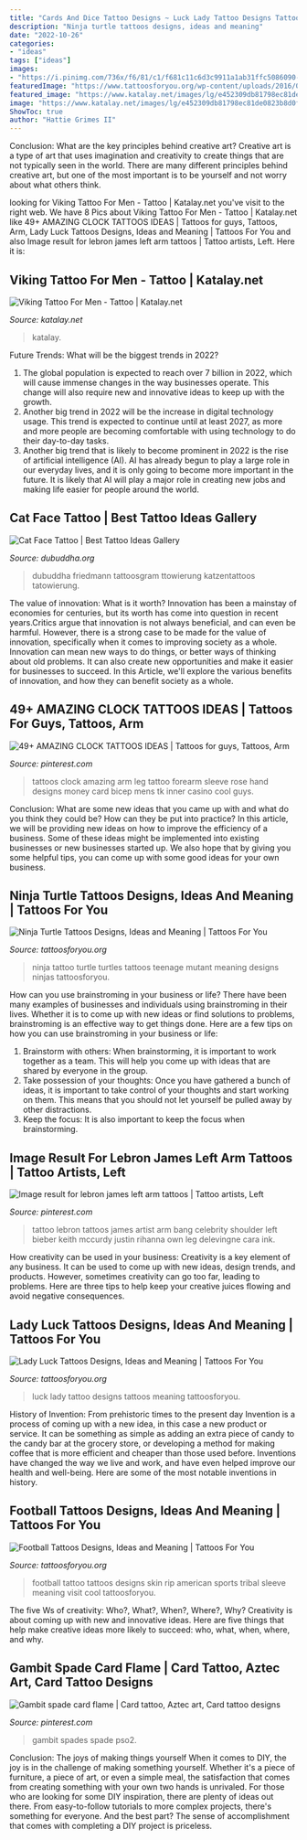 ```yaml
---
title: "Cards And Dice Tattoo Designs ~ Luck Lady Tattoo Designs Tattoos Meaning Tattoosforyou"
description: "Ninja turtle tattoos designs, ideas and meaning"
date: "2022-10-26"
categories:
- "ideas"
tags: ["ideas"]
images:
- "https://i.pinimg.com/736x/f6/81/c1/f681c11c6d3c9911a1ab31ffc5086090--x-men-spade.jpg"
featuredImage: "https://www.tattoosforyou.org/wp-content/uploads/2016/05/Images-of-Lady-Luck-Tattoo.jpg"
featured_image: "https://www.katalay.net/images/lg/e452309db81798ec81de0823b8d0f34d.jpg"
image: "https://www.katalay.net/images/lg/e452309db81798ec81de0823b8d0f34d.jpg"
ShowToc: true
author: "Hattie Grimes II"
---
```



Conclusion: What are the key principles behind creative art?
Creative art is a type of art that uses imagination and creativity to create things that are not typically seen in the world. There are many different principles behind creative art, but one of the most important is to be yourself and not worry about what others think.

	

		
looking for Viking Tattoo For Men - Tattoo | Katalay.net you've visit to the right web. We have 8 Pics about Viking Tattoo For Men - Tattoo | Katalay.net like 49+ AMAZING CLOCK TATTOOS IDEAS | Tattoos for guys, Tattoos, Arm, Lady Luck Tattoos Designs, Ideas and Meaning | Tattoos For You and also Image result for lebron james left arm tattoos | Tattoo artists, Left. Here it is:
		
    
## Viking Tattoo For Men - Tattoo | Katalay.net

<img loading=lazy src="https://www.katalay.net/images/lg/e452309db81798ec81de0823b8d0f34d.jpg" onerror="this.onerror=null;this.src='https://tse2.mm.bing.net/th?id=OIP.2YHdV4CXg9Mh2Co7lU5n2AAAAA&amp;pid=15.1';" alt="Viking Tattoo For Men - Tattoo | Katalay.net">

_Source: katalay.net_

>katalay. 

	

Future Trends: What will be the biggest trends in 2022?
1. The global population is expected to reach over 7 billion in 2022, which will cause immense changes in the way businesses operate. This change will also require new and innovative ideas to keep up with the growth.
2. Another big trend in 2022 will be the increase in digital technology usage. This trend is expected to continue until at least 2027, as more and more people are becoming comfortable with using technology to do their day-to-day tasks.
3. Another big trend that is likely to become prominent in 2022 is the rise of artificial intelligence (AI). AI has already begun to play a large role in our everyday lives, and it is only going to become more important in the future. It is likely that AI will play a major role in creating new jobs and making life easier for people around the world.

    
## Cat Face Tattoo | Best Tattoo Ideas Gallery

<img loading=lazy src="https://www.dubuddha.org/wp-content/uploads/2017/07/Cat-Face-Tattoo-by-Caroline-Friedmann-728x728.jpg" onerror="this.onerror=null;this.src='https://tse4.mm.bing.net/th?id=OIP.0YOXudbBylsYV_PWf340SwHaHa&amp;pid=15.1';" alt="Cat Face Tattoo | Best Tattoo Ideas Gallery">

_Source: dubuddha.org_

>dubuddha friedmann tattoosgram ttowierung katzentattoos tatowierung. 

	

The value of innovation: What is it worth?
Innovation has been a mainstay of economies for centuries, but its worth has come into question in recent years.Critics argue that innovation is not always beneficial, and can even be harmful. However, there is a strong case to be made for the value of innovation, specifically when it comes to improving society as a whole. Innovation can mean new ways to do things, or better ways of thinking about old problems. It can also create new opportunities and make it easier for businesses to succeed. In this Article, we'll explore the various benefits of innovation, and how they can benefit society as a whole.

    
## 49+ AMAZING CLOCK TATTOOS IDEAS | Tattoos For Guys, Tattoos, Arm

<img loading=lazy src="https://i.pinimg.com/736x/2a/99/39/2a9939525c6c78b06d4d78892aa61f61.jpg" onerror="this.onerror=null;this.src='https://tse2.mm.bing.net/th?id=OIP.d2jPJuA2eyowK2uTfidGJQHaNK&amp;pid=15.1';" alt="49+ AMAZING CLOCK TATTOOS IDEAS | Tattoos for guys, Tattoos, Arm">

_Source: pinterest.com_

>tattoos clock amazing arm leg tattoo forearm sleeve rose hand designs money card bicep mens tk inner casino cool guys. 

	

Conclusion: What are some new ideas that you came up with and what do you think they could be? How can they be put into practice?
In this article, we will be providing new ideas on how to improve the efficiency of a business. Some of these ideas might be implemented into existing businesses or new businesses started up. We also hope that by giving you some helpful tips, you can come up with some good ideas for your own business.

    
## Ninja Turtle Tattoos Designs, Ideas And Meaning | Tattoos For You

<img loading=lazy src="https://www.tattoosforyou.org/wp-content/uploads/2016/03/Teenage-Mutant-Ninja-Turtles-Tattoo.jpg" onerror="this.onerror=null;this.src='https://tse2.mm.bing.net/th?id=OIP.cW2_A8C3xPSge6Xq7FV5PAHaJ7&amp;pid=15.1';" alt="Ninja Turtle Tattoos Designs, Ideas and Meaning | Tattoos For You">

_Source: tattoosforyou.org_

>ninja tattoo turtle turtles tattoos teenage mutant meaning designs ninjas tattoosforyou. 

	

How can you use brainstroming in your business or life?
There have been many examples of businesses and individuals using brainstroming in their lives. Whether it is to come up with new ideas or find solutions to problems, brainstroming is an effective way to get things done. Here are a few tips on how you can use brainstroming in your business or life: 
1. Brainstorm with others: When brainstorming, it is important to work together as a team. This will help you come up with ideas that are shared by everyone in the group. 
2. Take possession of your thoughts: Once you have gathered a bunch of ideas, it is important to take control of your thoughts and start working on them. This means that you should not let yourself be pulled away by other distractions. 
3. Keep the focus: It is also important to keep the focus when brainstorming.

    
## Image Result For Lebron James Left Arm Tattoos | Tattoo Artists, Left

<img loading=lazy src="https://i.pinimg.com/736x/be/03/51/be0351044cf8edadd8c629fa54e123c3.jpg" onerror="this.onerror=null;this.src='https://tse4.mm.bing.net/th?id=OIP.NUDTbk5bJVux2s8O3LxhggHaHa&amp;pid=15.1';" alt="Image result for lebron james left arm tattoos | Tattoo artists, Left">

_Source: pinterest.com_

>tattoo lebron tattoos james artist arm bang celebrity shoulder left bieber keith mccurdy justin rihanna own leg delevingne cara ink. 

	

How creativity can be used in your business:
Creativity is a key element of any business. It can be used to come up with new ideas, design trends, and products. However, sometimes creativity can go too far, leading to problems. Here are three tips to help keep your creative juices flowing and avoid negative consequences.

    
## Lady Luck Tattoos Designs, Ideas And Meaning | Tattoos For You

<img loading=lazy src="https://www.tattoosforyou.org/wp-content/uploads/2016/05/Images-of-Lady-Luck-Tattoo.jpg" onerror="this.onerror=null;this.src='https://tse2.mm.bing.net/th?id=OIP.VqMfG11w_UpyUl23h_o_rAHaLJ&amp;pid=15.1';" alt="Lady Luck Tattoos Designs, Ideas and Meaning | Tattoos For You">

_Source: tattoosforyou.org_

>luck lady tattoo designs tattoos meaning tattoosforyou. 

	

History of Invention: From prehistoric times to the present day
Invention is a process of coming up with a new idea, in this case a new product or service. It can be something as simple as adding an extra piece of candy to the candy bar at the grocery store, or developing a method for making coffee that is more efficient and cheaper than those used before. Inventions have changed the way we live and work, and have even helped improve our health and well-being. Here are some of the most notable inventions in history.

    
## Football Tattoos Designs, Ideas And Meaning | Tattoos For You

<img loading=lazy src="https://www.tattoosforyou.org/wp-content/uploads/2016/03/Football-Tattoos.jpg" onerror="this.onerror=null;this.src='https://tse4.mm.bing.net/th?id=OIP.uCg5bcpP9H_Ahrs_mvhSjgAAAA&amp;pid=15.1';" alt="Football Tattoos Designs, Ideas and Meaning | Tattoos For You">

_Source: tattoosforyou.org_

>football tattoo tattoos designs skin rip american sports tribal sleeve meaning visit cool tattoosforyou. 

	

The five Ws of creativity: Who?, What?, When?, Where?, Why?
Creativity is about coming up with new and innovative ideas. Here are five things that help make creative ideas more likely to succeed: who, what, when, where, and why.

    
## Gambit Spade Card Flame | Card Tattoo, Aztec Art, Card Tattoo Designs

<img loading=lazy src="https://i.pinimg.com/736x/f6/81/c1/f681c11c6d3c9911a1ab31ffc5086090--x-men-spade.jpg" onerror="this.onerror=null;this.src='https://tse4.mm.bing.net/th?id=OIP.9CMX0SZHs0WkSUfLTUbRDAHaLH&amp;pid=15.1';" alt="Gambit spade card flame | Card tattoo, Aztec art, Card tattoo designs">

_Source: pinterest.com_

>gambit spades spade pso2. 

	

Conclusion: The joys of making things yourself
When it comes to DIY, the joy is in the challenge of making something yourself. Whether it's a piece of furniture, a piece of art, or even a simple meal, the satisfaction that comes from creating something with your own two hands is unrivaled.
For those who are looking for some DIY inspiration, there are plenty of ideas out there. From easy-to-follow tutorials to more complex projects, there's something for everyone. And the best part? The sense of accomplishment that comes with completing a DIY project is priceless.

